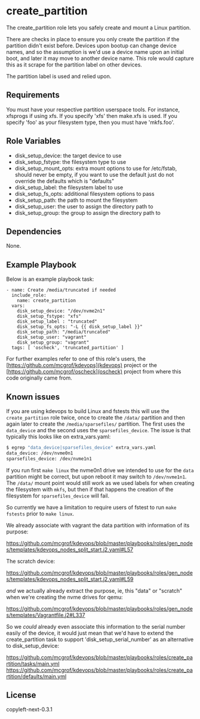 create_partition
================

The create_partition role lets you safely create and mount a Linux partition.

There are checks in place to ensure you only create the partition if the
partition didn't exist before. Devices upon bootup can change device names, and
so the assumption is we'd use a device name upon an initial boot, and later it
may move to another device name. This role would capture this as it scrape for
the partition label on other devices.

The partition label is used and relied upon.

Requirements
------------

You must have your respective partition userspace tools.  For instance,
xfsprogs if using xfs. If you specify 'xfs' then make.xfs is used. If you
specify 'foo' as your filesystem type, then you must have 'mkfs.foo'.

Role Variables
--------------

  * disk_setup_device: the target device to use
  * disk_setup_fstype: the filesystem type to use
  * disk_setup_mount_opts: extra mount options to use for /etc/fstab, should
    never be empty, if you want to use the default just do not override
    the defaults which is "defaults"
  * disk_setup_label: the filesystem label to use
  * disk_setup_fs_opts: additional filesystem options to pass
  * disk_setup_path: the path to mount the filesystem
  * disk_setup_user: the user to assign the directory path to
  * disk_setup_group: the group to assign the directory path to

Dependencies
------------

None.

Example Playbook
----------------

Below is an example playbook task:

```
- name: Create /media/truncated if needed
  include_role:
    name: create_partition
  vars:
    disk_setup_device: "/dev/nvme2n1"
    disk_setup_fstype: "xfs"
    disk_setup_label : "truncated"
    disk_setup_fs_opts: "-L {{ disk_setup_label }}"
    disk_setup_path: "/media/truncated"
    disk_setup_user: "vagrant"
    disk_setup_group: "vagrant"
  tags: [ 'oscheck', 'truncated_partition' ]
```

For further examples refer to one of this role's users, the
[https://github.com/mcgrof/kdevops](kdevops) project or the
[https://github.com/mcgrof/oscheck](oscheck) project from where
this code originally came from.

Known issues
-------------

If you are using kdevops to build Linux and fstests this will use
the `create_partition` role twice, once to create the `/data/`
partition and then again later to create the `/media/sparsefiles/`
partition. The first uses the `data_device` and the second uses the
`sparsefiles_device`. The issue is that typically this looks like on
extra_vars.yaml:

```bash
$ egrep "data_device|sparsefiles_device" extra_vars.yaml
data_device: /dev/nvme0n1
sparsefiles_device: /dev/nvme1n1
```

If you run first `make linux` the nvme0n1 drive we intended to use for
the `data` partition might be correct, but upon reboot it  may switch
to `/dev/nvme1n1`. The `/data/` mount point would still work as we used
labels for when creating the filesystem with `mkfs`, but then if that
happens the creation of the filesystem for `sparsefiles_device` will fail.

So currently we have a limitation to require users of fstest to run
`make fstests` prior to `make linux`.

We already associate with vagrant the data partition with information of its purpose:

https://github.com/mcgrof/kdevops/blob/master/playbooks/roles/gen_nodes/templates/kdevops_nodes_split_start.j2.yaml#L57

The scratch device:

https://github.com/mcgrof/kdevops/blob/master/playbooks/roles/gen_nodes/templates/kdevops_nodes_split_start.j2.yaml#L59

*and* we actually already extract the purpose, ie, this "data" or
"scratch" when we're creating the nvme drives for qemu:

https://github.com/mcgrof/kdevops/blob/master/playbooks/roles/gen_nodes/templates/Vagrantfile.j2#L337

So we *could* already even associate this information to the serial
number easily of the device, it would just mean that we'd have
to extend the create_partition task to support 'disk_setup_serial_number'
as an alternative to disk_setup_device:

https://github.com/mcgrof/kdevops/blob/master/playbooks/roles/create_partition/tasks/main.yml
https://github.com/mcgrof/kdevops/blob/master/playbooks/roles/create_partition/defaults/main.yml

License
-------

copyleft-next-0.3.1

